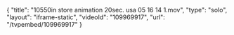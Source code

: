{
    "title": "10550in store animation 20sec. usa 05 16 14 1.mov",
    "type": "solo",
    "layout": "iframe-static",
    "videoId": "109969917",
    "url": "\/tvpembed\/109969917"
}